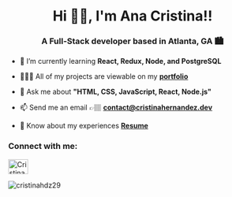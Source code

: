 
<h1 align="center">Hi 👋🏼, I'm  Ana Cristina!!</h1>
<h3 align="center">A Full-Stack developer based in Atlanta, GA 🏙 </h3>

- 🌱 I’m currently learning **React, Redux, Node, and PostgreSQL**

- 👩🏽‍💻 All of my projects are viewable on my **<a href="https://cristinahernandez.dev/" target="_blank">portfolio</a>**

- 💬 Ask me about **"HTML, CSS, JavaScript, React, Node.js"**

- 📫 Send me an email 👉🏽 **contact@cristinahernandez.dev**

- 📄 Know about my experiences **<a href="https://drive.google.com/file/d/1Hsid6hcAmP3XLcsU8-w7etWLu5YWwOvd/view?usp=sharing" target="_blank">Resume</a>**

<p align="left">
<h3 align="left">Connect with me:</h3>
<a href="https://linkedin.com/in/-cristina-hernandez" target="_blank"><img align="center" src="https://cdn.jsdelivr.net/npm/simple-icons@3.0.1/icons/linkedin.svg" alt="Cristina Hernandez" height="30" width="40" /></a>
</p>

<p><img align="left" src="https://github-readme-stats.vercel.app/api/top-langs/?username=cristinahdz29&layout=compact" alt="cristinahdz29" /></p>



